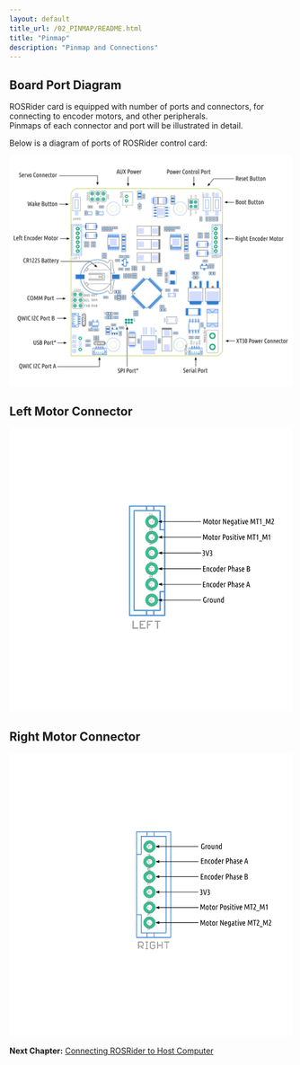```yaml
---
layout: default
title_url: /02_PINMAP/README.html
title: "Pinmap"
description: "Pinmap and Connections"
---
```


## Board Port Diagram

ROSRider card is equipped with number of ports and connectors, for connecting to encoder motors, and other peripherals.  
Pinmaps of each connector and port will be illustrated in detail.  

Below is a diagram of ports of ROSRider control card:  
  
[![ROSRider Pinmap](../images/ROSRider4D_portmap.png)](https://acada.dev/products)

## Left Motor Connector

![Left Motor Connector](../images/dwg/dwg_left_motor.png)

## Right Motor Connector

![Right Motor Connector](../images/dwg/dwg_right_motor.png)

__Next Chapter:__ [Connecting ROSRider to Host Computer](../03_CONNECT/README.md)